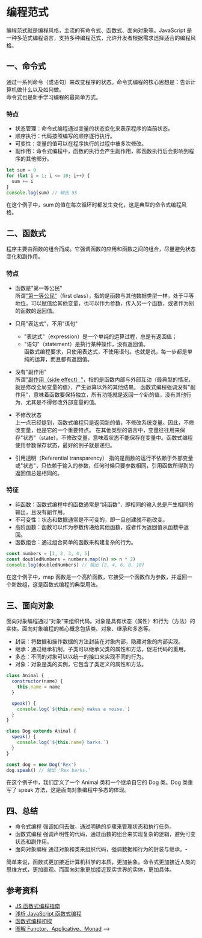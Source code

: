 # 编程范式

编程范式就是编程风格，主流的有命令式、函数式、面向对象等。JavaScript 是一种多范式编程语言，支持多种编程范式，允许开发者根据需求选择适合的编程风格。

## 一、命令式

通过一系列命令（或语句）来改变程序的状态。命令式编程的核心思想是：告诉计算机做什么以及如何做。  
命令式也是新手学习编程的最简单方式。

### 特点

- 状态管理：命令式编程通过变量的状态变化来表示程序的当前状态。
- 顺序执行：代码按照编写的顺序逐行执行。
- 可变性：变量的值可以在程序执行的过程中被多次修改。
- 副作用：命令式编程中，函数的执行会产生副作用，即函数执行后会影响到程序的其他部分。

```javascript
let sum = 0
for (let i = 1; i <= 10; i++) {
  sum += i
}
console.log(sum) // 输出 55
```

在这个例子中，sum 的值在每次循环时都发生变化，这是典型的命令式编程风格。

## 二、函数式

程序主要由函数的组合而成。它强调函数的应用和函数之间的组合，尽量避免状态变化和副作用。

### 特点

- 函数是"第一等公民"  
  所谓["第一等公民"](https://en.wikipedia.org/wiki/First-class_function)（first class），指的是函数与其他数据类型一样，处于平等地位，可以赋值给其他变量，也可以作为参数，传入另一个函数，或者作为别的函数的返回值。

- 只用"表达式"，不用"语句"

  - "表达式"（expression）是一个单纯的运算过程，总是有返回值；
  - "语句"（statement）是执行某种操作，没有返回值。  
    函数式编程要求，只使用表达式，不使用语句。也就是说，每一步都是单纯的运算，而且都有返回值。

- 没有"副作用"  
  所谓["副作用（side effect）"](<https://en.wikipedia.org/wiki/Side_effect_(computer_science)>)，指的是函数内部与外部互动（最典型的情况，就是修改全局变量的值），产生运算以外的其他结果。
  函数式编程强调没有"副作用"，意味着函数要保持独立，所有功能就是返回一个新的值，没有其他行为，尤其是不得修改外部变量的值。

- 不修改状态  
  上一点已经提到，函数式编程只是返回新的值，不修改系统变量。因此，不修改变量，也是它的一个重要特点。
  在其他类型的语言中，变量往往用来保存"状态"（state）。不修改变量，意味着状态不能保存在变量中。函数式编程使用参数保存状态，最好的例子就是递归。

- 引用透明（Referential transparency）
  指的是函数的运行不依赖于外部变量或"状态"，只依赖于输入的参数，任何时候只要参数相同，引用函数所得到的返回值总是相同的。

### 特征

- 纯函数：函数式编程中的函数通常是“纯函数”，即相同的输入总是产生相同的输出，且没有副作用。
- 不可变性：状态和数据通常是不可变的，即一旦创建就不能改变。
- 高阶函数：函数可以作为参数传递给其他函数，或者作为返回值从函数中返回。
- 函数组合：通过组合简单的函数来构建复杂的行为。

```javascript
const numbers = [1, 2, 3, 4, 5]
const doubledNumbers = numbers.map((n) => n * 2)
console.log(doubledNumbers) // 输出 [2, 4, 6, 8, 10]
```

在这个例子中，map 函数是一个高阶函数，它接受一个函数作为参数，并返回一个新数组，这是函数式编程的典型用法。

## 三、面向对象

面向对象编程通过“对象”来组织代码。对象是具有状态（属性）和行为（方法）的实体。面向对象编程的核心概念包括类、对象、继承和多态等。

- 封装：将数据和操作数据的方法封装在对象内部，隐藏对象的内部实现。
- 继承：通过继承机制，子类可以继承父类的属性和方法，促进代码的重用。
- 多态：不同的对象可以以统一的接口来实现不同的行为。
- 对象：对象是类的实例，它包含了类定义的属性和方法。

```javascript
class Animal {
  constructor(name) {
    this.name = name
  }

  speak() {
    console.log(`${this.name} makes a noise.`)
  }
}

class Dog extends Animal {
  speak() {
    console.log(`${this.name} barks.`)
  }
}

const dog = new Dog('Rex')
dog.speak() // 输出 'Rex barks.'
```

在这个例子中，我们定义了一个 Animal 类和一个继承自它的 Dog 类。Dog 类重写了 speak 方法，这是面向对象编程中多态的体现。

## 四、总结

- 命令式编程 强调如何去做，通过明确的步骤来管理状态和执行任务。
- 函数式编程 强调声明性的代码，通过函数的组合来实现复杂的逻辑，避免可变状态和副作用。
- 面向对象编程 通过对象和类来组织代码，强调数据和行为的封装与继承。-

简单来说，函数式更加接近计算机科学的本质，更加抽象。命令式更加接近人类的思维方式，更加直观。而面向对象更加接近现实世界的实体，更加具体。

## 参考资料

- [JS 函数式编程指南](https://llh911001.gitbooks.io/mostly-adequate-guide-chinese/content/)
- [浅析 JavaScript 函数式编程](https://zhuanlan.zhihu.com/p/357331060)
- [函数式编程初探](https://www.ruanyifeng.com/blog/2012/04/functional_programming.html)
- [图解 Functor、Applicative、Monad](https://sxyz.blog/functors-applicatives-and-monads-in-pictures/) -->
